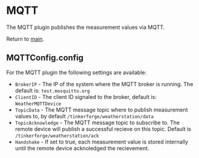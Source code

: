 # MQTT

The MQTT plugin publishes the measurement values via MQTT.

Return to [main](./../Readme.md).

## MQTTConfig.config

For the MQTT plugin the following settings are available:

* `BrokerIP` - The IP of the system where the MQTT broker is running. The default is: `test.mosquitto.org`
* `ClientID` - The client ID signaled to the broker, default is: `WeatherMQTTDevice`
* `TopicData` - The MQTT message topic where to publish measurement values to, by default `/tinkerforge/weatherstation/data`
* `TopicAcknowledge` - The MQTT message topic to subscribe to. The remote device will publish a successful recieve on this topic. Default is `/tinkerforge/weatherstation/ack`
* `Handshake` - If set to true, each measurement value is stored internally until the remote device acknoledged the recievement.
